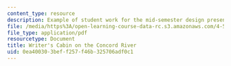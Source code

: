 ```yaml
---
content_type: resource
description: Example of student work for the mid-semester design presentation.
file: /media/https%3A/open-learning-course-data-rc.s3.amazonaws.com/4-500-introduction-to-design-computing-fall-2008/0ea400303beff257f46b325706adf0c1_assn4a_5.pdf
file_type: application/pdf
resourcetype: Document
title: Writer's Cabin on the Concord River
uid: 0ea40030-3bef-f257-f46b-325706adf0c1
---
```

